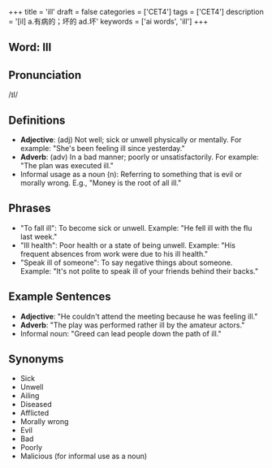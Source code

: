 +++
title = 'ill'
draft = false
categories = ['CET4']
tags = ['CET4']
description = '[il] a.有病的；坏的 ad.坏'
keywords = ['ai words', 'ill']
+++

## Word: Ill

## Pronunciation
/ɪl/

## Definitions
- **Adjective**: (adj) Not well; sick or unwell physically or mentally. For example: "She's been feeling ill since yesterday."
- **Adverb**: (adv) In a bad manner; poorly or unsatisfactorily. For example: "The plan was executed ill."
- Informal usage as a noun (n): Referring to something that is evil or morally wrong. E.g., "Money is the root of all ill."

## Phrases
- "To fall ill": To become sick or unwell. Example: "He fell ill with the flu last week."
- "Ill health": Poor health or a state of being unwell. Example: "His frequent absences from work were due to his ill health."
- "Speak ill of someone": To say negative things about someone. Example: "It's not polite to speak ill of your friends behind their backs."

## Example Sentences
- **Adjective**: "He couldn't attend the meeting because he was feeling ill."
- **Adverb**: "The play was performed rather ill by the amateur actors."
- Informal noun: "Greed can lead people down the path of ill."

## Synonyms
- Sick
- Unwell
- Ailing
- Diseased
- Afflicted
- Morally wrong
- Evil
- Bad
- Poorly
- Malicious (for informal use as a noun)
